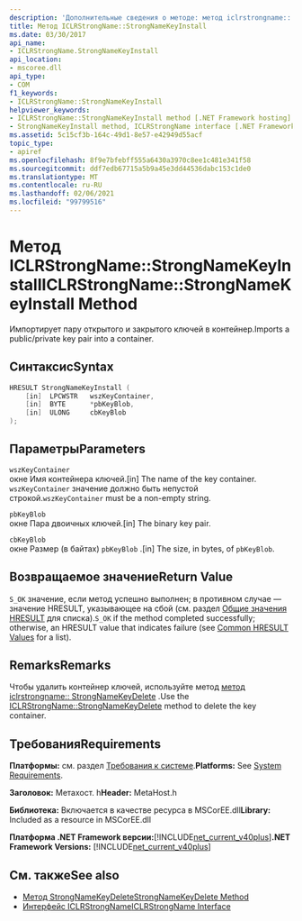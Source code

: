 ```yaml
---
description: 'Дополнительные сведения о методе: метод iclrstrongname:: StrongNameKeyInstall'
title: Метод ICLRStrongName::StrongNameKeyInstall
ms.date: 03/30/2017
api_name:
- ICLRStrongName.StrongNameKeyInstall
api_location:
- mscoree.dll
api_type:
- COM
f1_keywords:
- ICLRStrongName::StrongNameKeyInstall
helpviewer_keywords:
- ICLRStrongName::StrongNameKeyInstall method [.NET Framework hosting]
- StrongNameKeyInstall method, ICLRStrongName interface [.NET Framework hosting]
ms.assetid: 5c15cf3b-164c-49d1-8e57-e42949d55acf
topic_type:
- apiref
ms.openlocfilehash: 8f9e7bfebff555a6430a3970c8ee1c481e341f58
ms.sourcegitcommit: ddf7edb67715a5b9a45e3dd44536dabc153c1de0
ms.translationtype: MT
ms.contentlocale: ru-RU
ms.lasthandoff: 02/06/2021
ms.locfileid: "99799516"
---
```

# <a name="iclrstrongnamestrongnamekeyinstall-method"></a><span data-ttu-id="52b3b-103">Метод ICLRStrongName::StrongNameKeyInstall</span><span class="sxs-lookup"><span data-stu-id="52b3b-103">ICLRStrongName::StrongNameKeyInstall Method</span></span>

<span data-ttu-id="52b3b-104">Импортирует пару открытого и закрытого ключей в контейнер.</span><span class="sxs-lookup"><span data-stu-id="52b3b-104">Imports a public/private key pair into a container.</span></span>  
  
## <a name="syntax"></a><span data-ttu-id="52b3b-105">Синтаксис</span><span class="sxs-lookup"><span data-stu-id="52b3b-105">Syntax</span></span>  
  
```cpp  
HRESULT StrongNameKeyInstall (  
    [in]  LPCWSTR   wszKeyContainer,  
    [in]  BYTE      *pbKeyBlob,  
    [in]  ULONG     cbKeyBlob  
);  
```  
  
## <a name="parameters"></a><span data-ttu-id="52b3b-106">Параметры</span><span class="sxs-lookup"><span data-stu-id="52b3b-106">Parameters</span></span>  

 `wszKeyContainer`  
 <span data-ttu-id="52b3b-107">окне Имя контейнера ключей.</span><span class="sxs-lookup"><span data-stu-id="52b3b-107">[in] The name of the key container.</span></span> <span data-ttu-id="52b3b-108">`wszKeyContainer` значение должно быть непустой строкой.</span><span class="sxs-lookup"><span data-stu-id="52b3b-108">`wszKeyContainer` must be a non-empty string.</span></span>  
  
 `pbKeyBlob`  
 <span data-ttu-id="52b3b-109">окне Пара двоичных ключей.</span><span class="sxs-lookup"><span data-stu-id="52b3b-109">[in] The binary key pair.</span></span>  
  
 `cbKeyBlob`  
 <span data-ttu-id="52b3b-110">окне Размер (в байтах) `pbKeyBlob` .</span><span class="sxs-lookup"><span data-stu-id="52b3b-110">[in] The size, in bytes, of `pbKeyBlob`.</span></span>  
  
## <a name="return-value"></a><span data-ttu-id="52b3b-111">Возвращаемое значение</span><span class="sxs-lookup"><span data-stu-id="52b3b-111">Return Value</span></span>  

 <span data-ttu-id="52b3b-112">`S_OK` значение, если метод успешно выполнен; в противном случае — значение HRESULT, указывающее на сбой (см. раздел [Общие значения HRESULT](/windows/win32/seccrypto/common-hresult-values) для списка).</span><span class="sxs-lookup"><span data-stu-id="52b3b-112">`S_OK` if the method completed successfully; otherwise, an HRESULT value that indicates failure (see [Common HRESULT Values](/windows/win32/seccrypto/common-hresult-values) for a list).</span></span>  
  
## <a name="remarks"></a><span data-ttu-id="52b3b-113">Remarks</span><span class="sxs-lookup"><span data-stu-id="52b3b-113">Remarks</span></span>  

 <span data-ttu-id="52b3b-114">Чтобы удалить контейнер ключей, используйте метод [метод iclrstrongname:: StrongNameKeyDelete](iclrstrongname-strongnamekeydelete-method.md) .</span><span class="sxs-lookup"><span data-stu-id="52b3b-114">Use the [ICLRStrongName::StrongNameKeyDelete](iclrstrongname-strongnamekeydelete-method.md) method to delete the key container.</span></span>  
  
## <a name="requirements"></a><span data-ttu-id="52b3b-115">Требования</span><span class="sxs-lookup"><span data-stu-id="52b3b-115">Requirements</span></span>  

 <span data-ttu-id="52b3b-116">**Платформы:** см. раздел [Требования к системе](../../get-started/system-requirements.md).</span><span class="sxs-lookup"><span data-stu-id="52b3b-116">**Platforms:** See [System Requirements](../../get-started/system-requirements.md).</span></span>  
  
 <span data-ttu-id="52b3b-117">**Заголовок:** Метахост. h</span><span class="sxs-lookup"><span data-stu-id="52b3b-117">**Header:** MetaHost.h</span></span>  
  
 <span data-ttu-id="52b3b-118">**Библиотека:** Включается в качестве ресурса в MSCorEE.dll</span><span class="sxs-lookup"><span data-stu-id="52b3b-118">**Library:** Included as a resource in MSCorEE.dll</span></span>  
  
 <span data-ttu-id="52b3b-119">**Платформа .NET Framework версии:**[!INCLUDE[net_current_v40plus](../../../../includes/net-current-v40plus-md.md)]</span><span class="sxs-lookup"><span data-stu-id="52b3b-119">**.NET Framework Versions:** [!INCLUDE[net_current_v40plus](../../../../includes/net-current-v40plus-md.md)]</span></span>  
  
## <a name="see-also"></a><span data-ttu-id="52b3b-120">См. также</span><span class="sxs-lookup"><span data-stu-id="52b3b-120">See also</span></span>

- [<span data-ttu-id="52b3b-121">Метод StrongNameKeyDelete</span><span class="sxs-lookup"><span data-stu-id="52b3b-121">StrongNameKeyDelete Method</span></span>](iclrstrongname-strongnamekeydelete-method.md)
- [<span data-ttu-id="52b3b-122">Интерфейс ICLRStrongName</span><span class="sxs-lookup"><span data-stu-id="52b3b-122">ICLRStrongName Interface</span></span>](iclrstrongname-interface.md)
